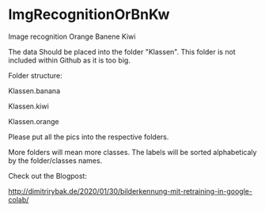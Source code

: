 # ImgRecognitionOrBnKw
Image recognition Orange Banene Kiwi

The data Should be placed into the folder "Klassen". This folder is not included within Github as it is too big.

Folder structure:

Klassen.banana

Klassen.kiwi

Klassen.orange

Please put all the pics into the respective folders.

More folders will mean more classes. The labels will be sorted alphabeticaly by the folder/classes names.

Check out the Blogpost:

http://dimitrirybak.de/2020/01/30/bilderkennung-mit-retraining-in-google-colab/
